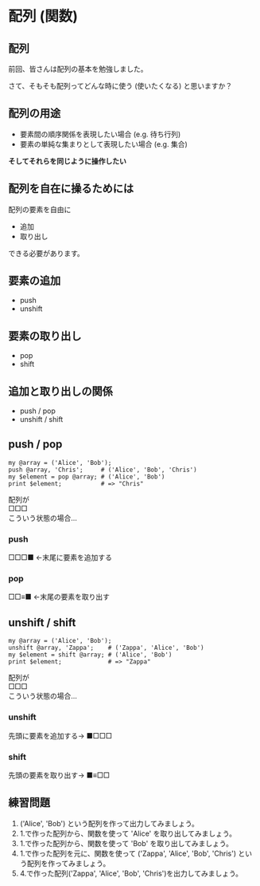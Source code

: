 # 配列 (関数)

## 配列
前回、皆さんは配列の基本を勉強しました。

さて、そもそも配列ってどんな時に使う (使いたくなる) と思いますか？

## 配列の用途
- 要素間の順序関係を表現したい場合 (e.g. 待ち行列)
- 要素の単純な集まりとして表現したい場合 (e.g. 集合)

**そしてそれらを同じように操作したい**

## 配列を自在に操るためには
配列の要素を自由に

- 追加
- 取り出し

できる必要があります。

## 要素の追加
- push
- unshift

## 要素の取り出し
- pop
- shift

## 追加と取り出しの関係
- push / pop
- unshift / shift

## push / pop

    my @array = ('Alice', 'Bob');
    push @array, 'Chris';     # ('Alice', 'Bob', 'Chris')
    my $element = pop @array; # ('Alice', 'Bob')
    print $element;           # => "Chris"

配列が  
□□□  
こういう状態の場合...
<h3>push</h3>
□□□■ ←末尾に要素を追加する
<h3>pop</h3>
□□≡■ ←末尾の要素を取り出す

## unshift / shift

    my @array = ('Alice', 'Bob');
    unshift @array, 'Zappa';    # ('Zappa', 'Alice', 'Bob')
    my $element = shift @array; # ('Alice', 'Bob')
    print $element;             # => "Zappa"

配列が  
□□□  
こういう状態の場合...
<h3>unshift</h3>
先頭に要素を追加する→ ■□□□
<h3>shift</h3>
先頭の要素を取り出す→ ■≡□□

## 練習問題

1. ('Alice', 'Bob') という配列を作って出力してみましょう。
2. 1.で作った配列から、関数を使って 'Alice' を取り出してみましょう。
3. 1.で作った配列から、関数を使って 'Bob' を取り出してみましょう。
4. 1.で作った配列を元に、関数を使って ('Zappa', 'Alice', 'Bob', 'Chris') という配列を作ってみましょう。
5. 4.で作った配列('Zappa', 'Alice', 'Bob', 'Chris')を出力してみましょう。
